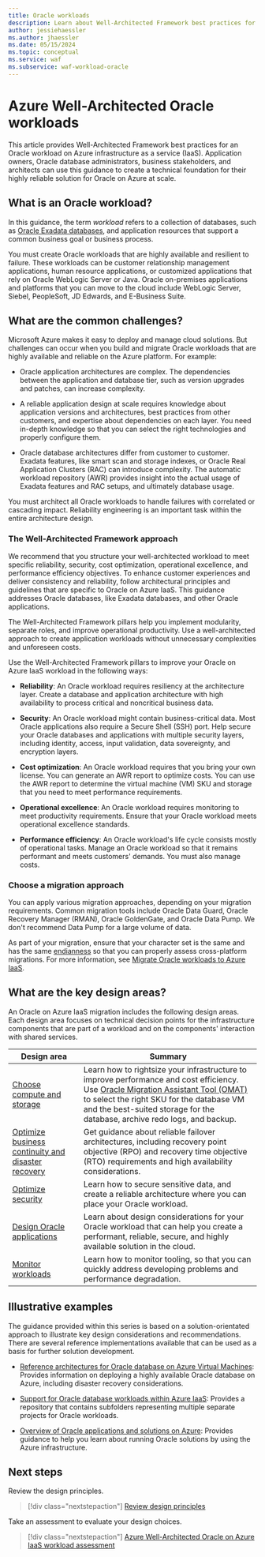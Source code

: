 ```yaml
---
title: Oracle workloads
description: Learn about Well-Architected Framework best practices for an Oracle workload on Azure IaaS to help you create a performant, secure, and highly available solution.
author: jessiehaessler
ms.author: jhaessler
ms.date: 05/15/2024
ms.topic: conceptual
ms.service: waf
ms.subservice: waf-workload-oracle
---
```


# Azure Well-Architected Oracle workloads

This article provides Well-Architected Framework best practices for an Oracle workload on Azure infrastructure as a service (IaaS). Application owners, Oracle database administrators, business stakeholders, and architects can use this guidance to create a technical foundation for their highly reliable solution for Oracle on Azure at scale.

## What is an Oracle workload?

In this guidance, the term *workload* refers to a collection of databases, such as [Oracle Exadata databases](/azure/azure-netapp-files/performance-oracle-multiple-volumes#decoupling-from-exadata), and application resources that support a common business goal or business process.

You must create Oracle workloads that are highly available and resilient to failure. These workloads can be customer relationship management applications, human resource applications, or customized applications that rely on Oracle WebLogic Server or Java. Oracle on-premises applications and platforms that you can move to the cloud include WebLogic Server, Siebel, PeopleSoft, JD Edwards, and E-Business Suite.

## What are the common challenges?

Microsoft Azure makes it easy to deploy and manage cloud solutions. But challenges can occur when you build and migrate Oracle workloads that are highly available and reliable on the Azure platform. For example:

- Oracle application architectures are complex. The dependencies between the application and database tier, such as version upgrades and patches, can increase complexity. 

- A reliable application design at scale requires knowledge about application versions and architectures, best practices from other customers, and expertise about dependencies on each layer. You need in-depth knowledge so that you can select the right technologies and properly configure them.
- Oracle database architectures differ from customer to customer. Exadata features, like smart scan and storage indexes, or Oracle Real Application Clusters (RAC) can introduce complexity. The automatic workload repository (AWR) provides insight into the actual usage of Exadata features and RAC setups, and ultimately database usage.

You must architect all Oracle workloads to handle failures with correlated or cascading impact. Reliability engineering is an important task within the entire architecture design.

### The Well-Architected Framework approach

We recommend that you structure your well-architected workload to meet specific reliability, security, cost optimization, operational excellence, and performance efficiency objectives. To enhance customer experiences and deliver consistency and reliability, follow architectural principles and guidelines that are specific to Oracle on Azure IaaS. This guidance addresses Oracle databases, like Exadata databases, and other Oracle applications.

The Well-Architected Framework pillars help you implement modularity, separate roles, and improve operational productivity. Use a well-architected approach to create application workloads without unnecessary complexities and unforeseen costs.

Use the Well-Architected Framework pillars to improve your Oracle on Azure IaaS workload in the following ways:

- **Reliability**: An Oracle workload requires resiliency at the architecture layer. Create a database and application architecture with high availability to process critical and noncritical business data.

- **Security**: An Oracle workload might contain business-critical data. Most Oracle applications also require a Secure Shell (SSH) port. Help secure your Oracle databases and applications with multiple security layers, including identity, access, input validation, data sovereignty, and encryption layers.
- **Cost optimization**: An Oracle workload requires that you bring your own license. You can generate an AWR report to optimize costs. You can use the AWR report to determine the virtual machine (VM) SKU and storage that you need to meet performance requirements. 
- **Operational excellence**: An Oracle workload requires monitoring to meet productivity requirements. Ensure that your Oracle workload meets operational excellence standards.
- **Performance efficiency**: An Oracle workload's life cycle consists mostly of operational tasks. Manage an Oracle workload so that it remains performant and meets customers' demands. You must also manage costs.

### Choose a migration approach

You can apply various migration approaches, depending on your migration requirements. Common migration tools include Oracle Data Guard, Oracle Recovery Manager (RMAN), Oracle GoldenGate, and Oracle Data Pump. We don't recommend Data Pump for a large volume of data.

As part of your migration, ensure that your character set is the same and has the same [endianness](https://en.wikipedia.org/wiki/Endianness) so that you can properly assess cross-platform migrations. For more information, see [Migrate Oracle workloads to Azure IaaS](/azure/cloud-adoption-framework/scenarios/oracle-iaas/oracle-migration-planning).

## What are the key design areas?

An Oracle on Azure IaaS migration includes the following design areas. Each design area focuses on technical decision points for the infrastructure components that are part of a workload and on the components' interaction with shared services.

|Design area|Summary|
|---|---|
|[Choose compute and storage](choose-compute-storage.md)|Learn how to rightsize your infrastructure to improve performance and cost efficiency. Use [Oracle Migration Assistant Tool (OMAT)](https://github.com/Azure/Oracle-Workloads-for-Azure/tree/main/omat) to select the right SKU for the database VM and the best-suited storage for the database, archive redo logs, and backup.|
|[Optimize business continuity and disaster recovery](optimize-business-continuity-disaster-recovery.md)|Get guidance about reliable failover architectures, including recovery point objective (RPO) and recovery time objective (RTO) requirements and high availability considerations.|
|[Optimize security](optimize-security.md)|Learn how to secure sensitive data, and create a reliable architecture where you can place your Oracle workload.|
|[Design Oracle applications](design-applications.md)|Learn about design considerations for your Oracle workload that can help you create a performant, reliable, secure, and highly available solution in the cloud.|
|[Monitor workloads](monitor-workloads.md)|Learn how to monitor tooling, so that you can quickly address developing problems and performance degradation.|

## Illustrative examples

The guidance provided within this series is based on a solution-orientated approach to illustrate key design considerations and recommendations. There are several reference implementations available that can be used as a basis for further solution development.

- [Reference architectures for Oracle database on Azure Virtual Machines](/azure/virtual-machines/workloads/oracle/oracle-reference-architecture#reference-architectures): Provides information on deploying a highly available Oracle database on Azure, including disaster recovery considerations.

- [Support for Oracle database workloads within Azure IaaS](https://github.com/Azure/Oracle-Workloads-for-Azure): Provides a repository that contains subfolders representing multiple separate projects for Oracle workloads.

- [Overview of Oracle applications and solutions on Azure](/azure/virtual-machines/workloads/oracle/oracle-overview): Provides guidance to help you learn about running Oracle solutions by using the Azure infrastructure.

## Next steps

Review the design principles.
> [!div class="nextstepaction"]
> [Review design principles](review-design-principles.md)

Take an assessment to evaluate your design choices.
> [!div class="nextstepaction"]
> [Azure Well-Architected Oracle on Azure IaaS workload assessment](/assessments/d3acb4d8-8045-4635-9a31-0bcb3b10724a)
